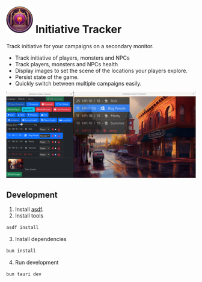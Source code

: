# ![App Icon](src-tauri/icons/Square71x71Logo.png) Initiative Tracker

Track initiative for your campaigns on a secondary monitor.

* Track initiative of players, monsters and NPCs
* Track players, monsters and NPCs health
* Display images to set the scene of the locations your players explore.
* Persist state of the game.
* Quickly switch between multiple campaigns easily.

![App Screenshot](.github/screenshot.png)


## Development

1. Install [asdf](https://asdf-vm.com/).
2. Install tools
```bash
asdf install
```
3. Install dependencies
```bash
bun install
```
4. Run development
```bash
bun tauri dev
```
